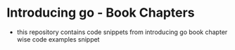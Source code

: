 # Introducing go - Book Chapters

* this repository contains code snippets from introducing go book chapter wise code examples snippet

